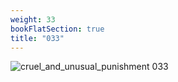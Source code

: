 ```yaml
---
weight: 33
bookFlatSection: true
title: "033"
---
```


![cruel_and_unusual_punishment 033 ](../../jpg/cup_033.jpg)



